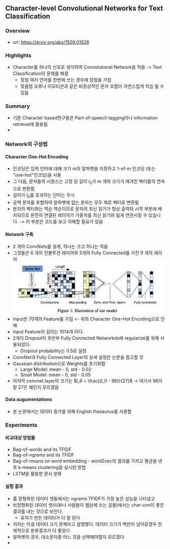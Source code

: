## Character-level Convolutional Networks for Text Classification

### Overview
- url: https://arxiv.org/abs/1509.01626

### Highlights
- Character를 하나의 신호로 생각하여 Convolutional Network을 적용 -> Text Classification의 문제를 해결
  - 장점 여러 언어를 한번에 쓰는 경우에 장점을 가짐
  - 맞춤법 오류나 이모티콘과 같은 비정상적인 문자 조합이 자연스럽게 학습 될 수 있음

### Summary
- 기존 Character based연구들은 Part-of-speech tagging이나 information retrieval에 활용됨
-
### Network의 구성법
#### Character One-Hot Encoding
- 인코딩은 입력 언어에 대해 크기 m의 알파벳을 지정하고 1-of-m 인코딩 (또는 "one-hot"인코딩)을 사용
- 그 다음, 문자들의 시퀀스는 고정 된 길이 $l_0$가 m 개의 크기가 매겨진 벡터들의 연속으로 변환함
- 길이가 $l_0$를 초과하는 단어는 무시
- 공백 문자를 포함하여 알파벳에 없는 문자는 모두 제로 벡터로 변환됨
- 문자의 벡터화는 역순 역순이므로 문자의 최신 읽기가 항상 출력의 시작 부분에 배치되므로 완전히 연결된 레이어가 가중치를 최신 읽기와 쉽게 연관시킬 수 있습니다. -> 이 부분은 코드를 보고 이해할 필요가 있음
#### Network 구축
- 2 개의 ConvNets를 설계, 하나는 크고 하나는 작음
- 그것들은 6 개의 컨볼루션 레이어와 3개의 Fully Connected를 가진 9 개의 레이어
![image](./char_conv_net.png)
- Input은 70개의 Feature를 가짐 <- 위의 Character One-Hot Encoding으로 인해
- Input Feature의 길이는 1014개 이다.
- 2개의 Dropout이 후반부 Fully Connected Networkds에 regularize를 위해 사용되었다.
  - Dropout probability는 0.5로 설정
- ConvNet과 Fully Connected Layer의 상세 설정은 논문을 참고할 것
- Gaussian distribution으로 Weights를 초기화함
  - Large Model: mean - 0, std - 0.02
  - Small Model: mean - 0, std - 0.05
- 마지막 convnet layer의 크기는 $l_6 = \frac{(l_0 - 96)}{27}$ -> 여기서 96이랑 27은 왜인지 모르겠음
#### Data augumentations
- 본 논문에서는 데이터 증가를 위해 English thesaurus를 사용함

### Experiments
#### 비교대상 방법들
- Bag-of-words and its TFIDF
- Bag-of-ngrams and its TFIDF
- Bag-of-means on word embedding - word2vec의 결과를 가지고 평균을 낸 후 k-means clustering을 실시한 방법
- LSTM을 활용한 문서 분류
#### 실험 결과
- 좀 정형화된 데이터 셋들에서는 ngrams TFIDF가 가장 높은 성능을 나타냈고
- 비정형화된 데이터 셋(리뷰나 사람들이 웹상에 쓰는 글들)에서는 char-cnn이 좋은 결과를 내는 것으로 보인다.
  - 유저가 만든 데이터가 더 잘 된다
- 저자는 이걸 데이터 크기 문제라고 설명했다. 데이터 크기가 백만이 넘어갈경우 전체적으로 분류결과가 더 좋았다
- 알파벳의 경우, 대소문자중 어느 것을 선택해야할지 모르겠다
-
